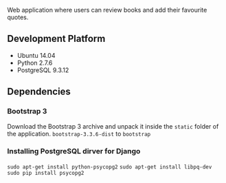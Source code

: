 Web application where users can review books and add their favourite quotes.

## Development Platform
* Ubuntu 14.04
* Python 2.7.6
* PostgreSQL 9.3.12

## Dependencies

### Bootstrap 3
Download the Bootstrap 3 archive and unpack it inside the `static` folder of the application. `bootstrap-3.3.6-dist` to `bootstrap`

### Installing PostgreSQL dirver for Django
`sudo apt-get install python-psycopg2`
`sudo apt-get install libpq-dev`
`sudo pip install psycopg2`

